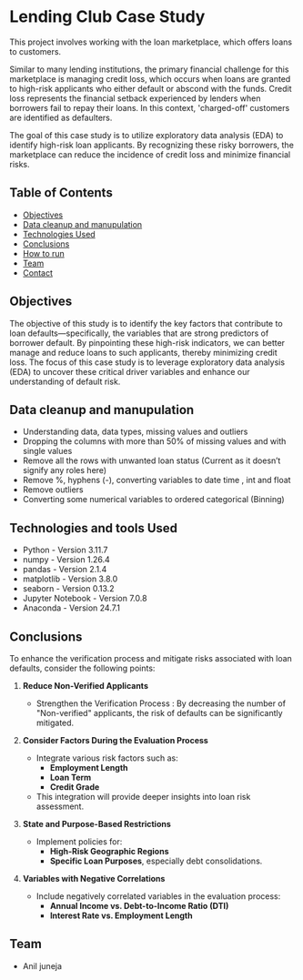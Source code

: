 # Lending Club Case Study
This project involves working with the loan marketplace, which offers loans to customers.

Similar to many lending institutions, the primary financial challenge for this marketplace is managing credit loss, which occurs when loans are granted to high-risk applicants who either default or abscond with the funds. Credit loss represents the financial setback experienced by lenders when borrowers fail to repay their loans. In this context, 'charged-off' customers are identified as defaulters.

The goal of this case study is to utilize exploratory data analysis (EDA) to identify high-risk loan applicants. By recognizing these risky borrowers, the marketplace can reduce the incidence of credit loss and minimize financial risks.


## Table of Contents
* [Objectives](#objectives)
* [Data cleanup and manupulation](#data-cleanup-and-manupulation)
* [Technologies Used](#technologies-and-tools-used)
* [Conclusions](#conclusions)
* [How to run](#how-to-run)
* [Team](#team)
* [Contact](#Contact)


## Objectives
The objective of this study is to identify the key factors that contribute to loan defaults—specifically, the variables that are strong predictors of borrower default. By pinpointing these high-risk indicators, we can better manage and reduce loans to such applicants, thereby minimizing credit loss. The focus of this case study is to leverage exploratory data analysis (EDA) to uncover these critical driver variables and enhance our understanding of default risk.


## Data cleanup and manupulation
- Understanding data, data types, missing values and outliers
- Dropping the columns with more than 50% of missing values and with single values
- Remove all the rows with unwanted loan status (Current as it doesn’t signify any roles here)
- Remove %, hyphens (-), converting variables to date time , int and float
- Remove outliers
- Converting some numerical variables to ordered categorical (Binning)


## Technologies and tools Used
- Python - Version 3.11.7
- numpy - Version 1.26.4
- pandas - Version 2.1.4
- matplotlib - Version 3.8.0
- seaborn - Version 0.13.2
- Jupyter Notebook - Version 7.0.8
- Anaconda - Version 24.7.1


## Conclusions
To enhance the verification process and mitigate risks associated with loan defaults, consider the following points:

1. **Reduce Non-Verified Applicants**
   - Strengthen the Verification Process : By decreasing the number of "Non-verified" applicants, the risk of defaults can be significantly mitigated.

2. **Consider Factors During the Evaluation Process**
   - Integrate various risk factors such as:
     - **Employment Length**
     - **Loan Term**
     - **Credit Grade**
   - This integration will provide deeper insights into loan risk assessment.

3. **State and Purpose-Based Restrictions**
   - Implement policies for:
     - **High-Risk Geographic Regions**
     - **Specific Loan Purposes**, especially debt consolidations.

4. **Variables with Negative Correlations**
   - Include negatively correlated variables in the evaluation process:
     - **Annual Income vs. Debt-to-Income Ratio (DTI)**
     - **Interest Rate vs. Employment Length**


## Team
- Anil juneja
